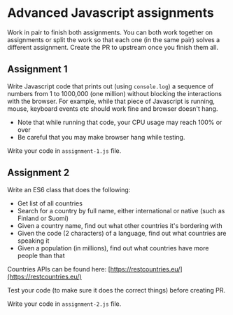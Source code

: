 # Advanced Javascript assignments
Work in pair to finish both assignments. You can both work together on assignments or split the work so that each one (in the same pair) solves a different assignment. Create the PR to upstream once you finish them all.

## Assignment 1
Write Javascript code that prints out (using `console.log`) a sequence of numbers from 1 to 1000,000 (one million) without blocking the interactions with the browser. For example, while that piece of Javascript is running, mouse, keyboard events etc should work fine and browser doesn't hang.

* Note that while running that code, your CPU usage may reach 100% or over
* Be careful that you may make browser hang while testing.

Write your code in `assignment-1.js` file.

## Assignment 2
Write an ES6 class that does the following:

* Get list of all countries
* Search for a country by full name, either international or native (such as Finland or Suomi)
* Given a country name, find out what other countries it's bordering with
* Given the code (2 characters) of a language, find out what countries are speaking it
* Given a population (in millions), find out what countries have more people than that

Countries APIs can be found here: [https://restcountries.eu/](https://restcountries.eu/)

Test your code (to make sure it does the correct things) before creating PR.

Write your code in `assignment-2.js` file.
